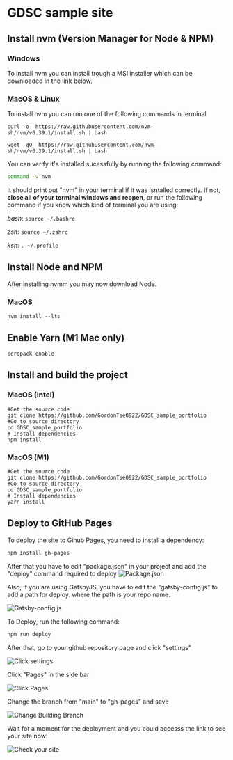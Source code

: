 # GDSC sample site

## Install nvm (Version Manager for Node & NPM)
### Windows
To install nvm you can install trough a MSI installer which can be downloaded in the link below.

### MacOS & Linux
To install nvm you can run one of the following commands in terminal 
```shell
curl -o- https://raw.githubusercontent.com/nvm-sh/nvm/v0.39.1/install.sh | bash
```
```shell
wget -qO- https://raw.githubusercontent.com/nvm-sh/nvm/v0.39.1/install.sh | bash
```

You can verify it's installed sucessfully by running the following command:
```sh
command -v nvm
```
It should print out "nvm" in your terminal if it was isntalled correctly. If not, **close all of your terminal windows and reopen**, or run the following command if you know which kind of terminal you are using:

*bash*: `source ~/.bashrc`

*zsh*: `source ~/.zshrc`

*ksh*: `. ~/.profile`

## Install Node and NPM
After installing nvmm you may now download Node.
### MacOS
```shell
nvm install --lts
```

## Enable Yarn (M1 Mac only)
```shell
corepack enable
```

## Install and build the project

### MacOS (Intel)
```shell
#Get the source code
git clone https://github.com/GordonTse0922/GDSC_sample_portfolio
#Go to source directory
cd GDSC_sample_portfolio
# Install dependencies
npm install
```
### MacOS (M1)
```shell
#Get the source code
git clone https://github.com/GordonTse0922/GDSC_sample_portfolio
#Go to source directory
cd GDSC_sample_portfolio
# Install dependencies
yarn install
```
## Deploy to GitHub Pages
To deploy the site to Gihub Pages, you need to install a dependency:
```sh
npm install gh-pages
```
After that you have to edit "package.json" in your project and add the "deploy" command required to deploy
![Package.json](https://user-images.githubusercontent.com/69568504/150546565-e528766d-2133-4548-afc9-743296728bf8.png)

Also, if you are using GatsbyJS, you have to edit the "gatsby-config.js" to add a path for deploy. where the path is your repo name.

![Gatsby-config.js](https://user-images.githubusercontent.com/69568504/150546906-dfab4342-0ab2-4f18-b400-9b2090051050.png)

To Deploy, run the following command:
```sh
npm run deploy
```

After that, go to your github repository page and click "settings"

![Click settings](https://user-images.githubusercontent.com/69568504/150547421-610fc78d-fc66-4b89-8407-b0063a3d040e.png)

Click "Pages" in the side bar

![Click Pages](https://user-images.githubusercontent.com/69568504/150547561-9e1bca55-f2df-4d94-b4a6-6d73666a8540.png)

Change the branch from "main" to "gh-pages" and save

![Change Building Branch](https://user-images.githubusercontent.com/69568504/150547721-d6a4707b-0c62-4182-92f4-9daf73928815.png)

Wait for a moment for the deployment and you could accesss the link to see your site now!

![Check your site](https://user-images.githubusercontent.com/69568504/150547910-0c2734dd-512c-406d-93ce-978b472bb925.png)
